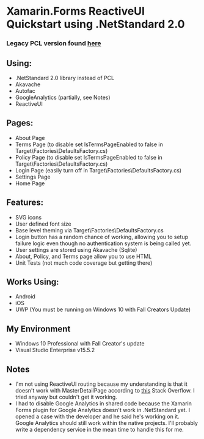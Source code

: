 # Xamarin.Forms ReactiveUI Quickstart using .NetStandard 2.0
### Legacy PCL version found [here](https://github.com/helzgate/XamarinFormsQuickStart)

## Using:
* .NetStandard 2.0 library instead of PCL
* Akavache
* Autofac
* GoogleAnalytics (partially, see Notes)
* ReactiveUI

## Pages:
* About Page 
* Terms Page (to disable set IsTermsPageEnabled to false  in Target\Factories\DefaultsFactory.cs)
* Policy Page (to disable set IsTermsPageEnabled to false  in Target\Factories\DefaultsFactory.cs)
* Login Page (easily turn off in Target\Factories\DefaultsFactory.cs)
* Settings Page
* Home Page

## Features:
* SVG icons
* User defined font size
* Base level theming via Target\Factories\DefaultsFactory.cs
* Login button has a random chance of working, allowing you to setup failure logic even though no authentication system is being called yet.
* User settings are stored using Akavache (Sqlite)
* About, Policy, and Terms page allow you to use HTML
* Unit Tests (not much code coverage but getting there)

## Works Using:
* Android
* iOS
* UWP (You must be running on Windows 10 with Fall Creators Update)

## My Environment
* Windows 10 Professional with Fall Creator's update
* Visual Studio Enterprise v15.5.2

## Notes
* I'm not using ReactiveUI routing because my understanding is that it doesn't work with MasterDetailPage according to [this](https://stackoverflow.com/questions/28624011/xamarin-form-reactive-ui-masterdetailpage) Stack Overflow.  I tried anyway but couldn't get it working.
* I had to disable Google Analytics in shared code because the Xamarin Forms plugin for Google Analytics doesn't work in .NetStandard yet.  I opened a case with the developer and he said he's working on it.  Google Analytics should still work within the native projects.  I'll probably write a dependency service in the mean time to handle this for me. 